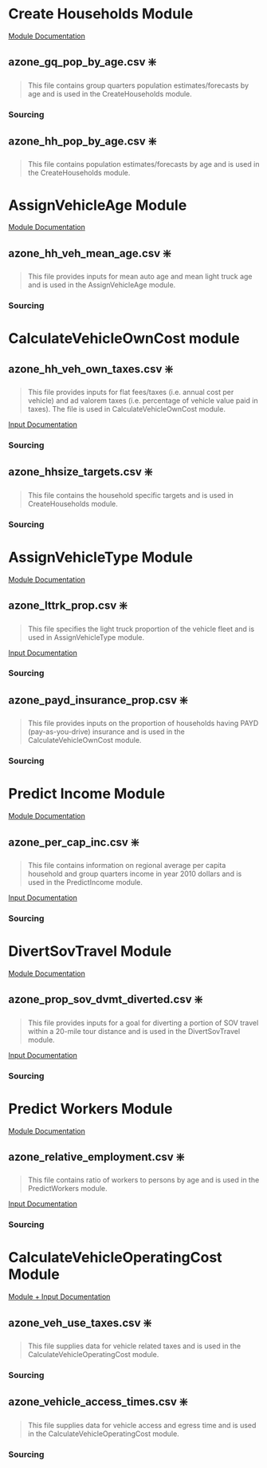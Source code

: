 # Create Households Module
[Module Documentation](https://github.com/visioneval/VisionEval/blob/master/sources/modules/VESimHouseholds/inst/module_docs/CreateHouseholds.md#createhouseholds-module)

## azone_gq_pop_by_age.csv ❇️

>This file contains group quarters population estimates/forecasts by age and is used in the CreateHouseholds module.


### Sourcing 


## azone_hh_pop_by_age.csv ❇️

>This file contains population estimates/forecasts by age and is used in the CreateHouseholds module.

# AssignVehicleAge Module

[Module Documentation](https://github.com/VisionEval/VisionEval-Docs/blob/master/tutorials/verspm/Modules_and_Outputs.md/#assignvehicleage)


## azone_hh_veh_mean_age.csv ❇️

>This file provides inputs for mean auto age and mean light truck age and is used in the AssignVehicleAge module.

### Sourcing


# CalculateVehicleOwnCost module

## azone_hh_veh_own_taxes.csv ❇️

>This file provides inputs for flat fees/taxes (i.e. annual cost per vehicle) and ad valorem taxes (i.e. percentage of vehicle value paid in taxes). The file is used in CalculateVehicleOwnCost module.

[Input Documentation](https://github.com/VisionEval/VisionEval-Docs/blob/master/tutorials/verspm/Modules_and_Outputs.md/#user-input-files)

### Sourcing


## azone_hhsize_targets.csv ❇️

>This file contains the household specific targets and is used in CreateHouseholds module.

### Sourcing


# AssignVehicleType Module

[Module Documentation](https://github.com/VisionEval/VisionEval-Docs/blob/master/tutorials/verspm/Modules_and_Outputs.md/#assignvehicletype)

## azone_lttrk_prop.csv ❇️

>This file specifies the light truck proportion of the vehicle fleet and is used in AssignVehicleType module.

[Input Documentation](https://github.com/VisionEval/VisionEval-Docs/blob/master/tutorials/verspm/Modules_and_Outputs.md/#user-input-files-16)

### Sourcing


## azone_payd_insurance_prop.csv ❇️

>This file provides inputs on the proportion of households having PAYD (pay-as-you-drive) insurance and is used in the CalculateVehicleOwnCost module.

### Sourcing


# Predict Income Module

[Module Documentation](https://github.com/VisionEval/VisionEval/blob/master/sources/modules/VESimHouseholds/inst/module_docs/PredictIncome.md#predictincome-module)

## azone_per_cap_inc.csv ❇️

>This file contains information on regional average per capita household and group quarters income in year 2010 dollars and is used in the PredictIncome module.

[Input Documentation](https://github.com/VisionEval/VisionEval-Docs/blob/master/tutorials/verspm/Modules_and_Outputs.md/#user-input-files-3)

### Sourcing


# DivertSovTravel Module

[Module Documentation](https://github.com/VisionEval/VisionEval-Docs/blob/master/tutorials/verspm/Modules_and_Outputs.md/#divertsovtravel)

## azone_prop_sov_dvmt_diverted.csv ❇️

>This file provides inputs for a goal for diverting a portion of SOV travel within a 20-mile tour distance and is used in the DivertSovTravel module.

[Input Documentation](https://github.com/VisionEval/VisionEval-Docs/blob/master/tutorials/verspm/Modules_and_Outputs.md/#user-input-files-24)

### Sourcing


# Predict Workers Module
[Module Documentation](https://github.com/VisionEval/VisionEval/blob/master/sources/modules/VESimHouseholds/inst/module_docs/PredictWorkers.md#predictworkers-module)

## azone_relative_employment.csv ❇️

>This file contains ratio of workers to persons by age and is used in the PredictWorkers module.

[Input Documentation](https://github.com/VisionEval/VisionEval-Docs/blob/master/tutorials/verspm/Modules_and_Outputs.md/#user-input-files-1)


### Sourcing


# CalculateVehicleOperatingCost Module
[Module + Input Documentation](https://github.com/VisionEval/VisionEval-Docs/blob/master/tutorials/verspm/Modules_and_Outputs.md/#calculatevehicleoperatingcost)

## azone_veh_use_taxes.csv ❇️
>This file supplies data for vehicle related taxes and is used in the CalculateVehicleOperatingCost module.

### Sourcing


## azone_vehicle_access_times.csv ❇️

>This file supplies data for vehicle access and egress time and is used in the CalculateVehicleOperatingCost module.

### Sourcing


